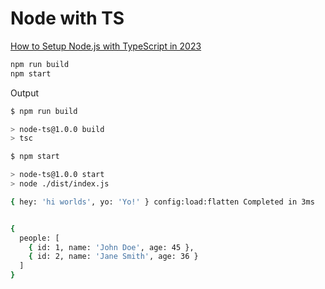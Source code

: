 # Node with TS

[How to Setup Node.js with TypeScript in 2023](https://youtu.be/H91aqUHn8sE)

```sh
npm run build
npm start
```

Output

```sh
$ npm run build

> node-ts@1.0.0 build
> tsc

$ npm start

> node-ts@1.0.0 start
> node ./dist/index.js

{ hey: 'hi worlds', yo: 'Yo!' } config:load:flatten Completed in 3ms


{
  people: [
    { id: 1, name: 'John Doe', age: 45 },
    { id: 2, name: 'Jane Smith', age: 36 }
  ]
}
```

